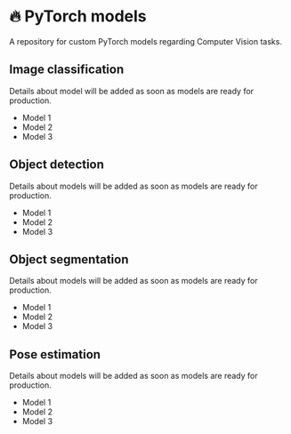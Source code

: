 # 🔥 PyTorch models

A repository for custom PyTorch models regarding Computer Vision tasks.

## Image classification

Details about model will be added as soon as models are ready for production.

- Model 1
- Model 2
- Model 3

## Object detection

Details about models will be added as soon as models are ready for production.

- Model 1
- Model 2
- Model 3

## Object segmentation

Details about models will be added as soon as models are ready for production.

- Model 1
- Model 2
- Model 3

## Pose estimation

Details about models will be added as soon as models are ready for production.

- Model 1
- Model 2
- Model 3